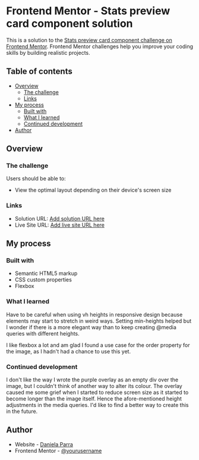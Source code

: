 # Frontend Mentor - Stats preview card component solution

This is a solution to the [Stats preview card component challenge on Frontend Mentor](https://www.frontendmentor.io/challenges/stats-preview-card-component-8JqbgoU62). Frontend Mentor challenges help you improve your coding skills by building realistic projects. 

## Table of contents

- [Overview](#overview)
  - [The challenge](#the-challenge)
  - [Links](#links)
- [My process](#my-process)
  - [Built with](#built-with)
  - [What I learned](#what-i-learned)
  - [Continued development](#continued-development)
- [Author](#author)

## Overview

### The challenge

Users should be able to:

- View the optimal layout depending on their device's screen size

### Links

- Solution URL: [Add solution URL here](https://your-solution-url.com)
- Live Site URL: [Add live site URL here](https://your-live-site-url.com)

## My process

### Built with

- Semantic HTML5 markup
- CSS custom properties
- Flexbox

### What I learned

Have to be careful when using vh heights in responsive design because elements may start to stretch in weird ways. Setting min-heights helped but I wonder if there is a more elegant way than to keep creating @media queries with different heights. 

I like flexbox a lot and am glad I found a use case for the order property for the image, as I hadn't had a chance to use this yet.

### Continued development

I don't like the way I wrote the purple overlay as an empty div over the image, but I couldn't think of another way to alter its colour. The overlay caused me some grief when I started to reduce screen size as it started to become longer than the image itself. Hence the afore-mentioned height adjustments in the media queries. I'd like to find a better way to create this in the future. 

## Author

- Website - [Daniela Parra](https://github.com/parradaniela)
- Frontend Mentor - [@yourusername](https://www.frontendmentor.io/profile/yourusername)
